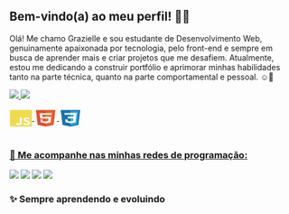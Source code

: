 ## Bem-vindo(a) ao meu perfil! 🥀✨

Olá! Me chamo Grazielle e sou estudante de Desenvolvimento Web, genuinamente apaixonada por tecnologia, pelo front-end e sempre em busca de aprender mais e criar projetos que me desafiem. Atualmente, estou me dedicando a construir portfólio e aprimorar minhas habilidades tanto na parte técnica, quanto na parte comportamental e pessoal. ☺️🦋

 <div>
   <a href="https://github.com/grazielle-marttdev">
   <img height="180em" src="https://github-readme-stats.vercel.app/api?username=grazielle-marttdev&show_icons=true&theme=cobalt&include_all_commits=true&count_private=true"/>
   <img height="180em" src="https://github-readme-stats.vercel.app/api/top-langs/?username=grazielle-marttdev&layout=compact&langs_count=6&theme=cobalt"/>
</div>
    
<div style="display: inline_block"><br>
  <img align="center" alt="Js" height="30" width="40" src="https://raw.githubusercontent.com/devicons/devicon/master/icons/javascript/javascript-plain.svg">
  <img align="center" alt="HTML" height="30" width="40" src="https://raw.githubusercontent.com/devicons/devicon/master/icons/html5/html5-original.svg">
  <img align="center" alt="CSS" height="30" width="40" src="https://raw.githubusercontent.com/devicons/devicon/master/icons/css3/css3-original.svg">
</div>
 
<br>
 
### 🌟 Me acompanhe nas minhas redes de programação:
 
<div> 
  <a href="https://www.youtube.com/@grazielle_a-m" target="_blank"><img src="https://img.shields.io/badge/-YouTube-%23FF0000?style=for-the-badge&logo=youtube&logoColor=white" target="_blank"></a>
  <a href="https://discord.com/users/1334477879739809895" target="_blank"><img src="https://img.shields.io/badge/Discord-7289DA?style=for-the-badge&logo=discord&logoColor=white" target="_blank"></a> 
  <a href="mailto:gzm8martins@gmail.com" target="_blank"><img src="https://img.shields.io/badge/-Gmail-%23333?style=for-the-badge&logo=gmail&logoColor=white" target="_blank"></a>
  <a href="https://www.linkedin.com/in/grazielle-assun%C3%A7%C3%A3o-martins-557b61334/" target="_blank"><img src="https://img.shields.io/badge/-LinkedIn-%230077B5?style=for-the-badge&logo=linkedin&logoColor=white" target="_blank"></a>
</div>

### ✨ Sempre aprendendo e evoluindo
